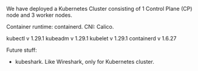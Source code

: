 We have deployed a Kubernetes Cluster consisting of 1 Control Plane (CP) node and 3 worker nodes.

Container runtime: containerd.
CNI:  Calico. 

kubectl v 1.29.1
kubeadm v 1.29.1
kubelet v 1.29.1
containerd v 1.6.27






Future stuff: 
* kubeshark. Like Wireshark, only for Kubernetes cluster. 

